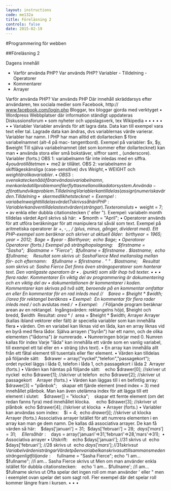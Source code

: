 ```yaml
---
layout: instructions
code: me132a
title: Föreläsning 2
controls: false
date: 2015-02-19
---
```



#Programmering för webben 

##Föreläsning 2 

Dagens innehåll 

- Varför använda PHP? Var används PHP? Variabler - Tilldelning - Operatorer 
- Kommentarer 
- Arrayer 

Varför använda PHP? Var används PHP 
Där innehåll skräddarsys efter användaren, tex sociala medier som Facebook, http:// www.facebook.com/login.php 
Bloggar, tex bloggar gjorda med verktyget 
• Wordpress 
Webbplatser där information ständigt uppdateras Diskussionsforum 
• som nyheter och uppslagsverk, tex Wikipedia 
• 
• • • • • 
• 
Variabler 
Variabler används för att lagra data. 
Data kan till exempel vara text eller tal. 
Lagrade data kan ändras, dvs variablernas värde varierar. 
Variabler har namn. 
I PHP har man alltid ett dollartecken $ före variabelnamnet (alt-4 på mac- tangentbord). 
Exempel på variabler: $x, $y, $weight 
Till själva variabelnamnet (det som kommer efter dollartecknet) kan man 
• använda stora eller små bokstäver, siffror samt _ (underscore). 
Variabler (forts.) 
OBS 1: variabelnamn får inte inledas med en siffra. $4you är otillåtet men 
• $me2 är tillåtet. 
OBS 2: variabelnamn är skiftlägeskänsliga (case-sensitive) dvs $Weight, 
• $WEIGHT och $weight är olika variabler. 
• 
OBS 3: svenska tecken åäö får användas i variabelnamn, men kan leda till problem om filer flyttas mellan olika datorsystem. Använd a-z för att undvika problem. 
Tilldelning 
Variabler kan tilldelas (assign) numeriska värden. Tilldelning 
• sker med likhetstecknet = 
Exempel: variabeln weight tilldelas värdet 7 skrivs så här i PHP:  Variabler kan även tilldelas textvärden (strängar). Texter omsluts 
• $weight = 7; 
• av enkla eller dubbla citationstecken (' eller "). 
Exempel: variabeln month tilldelas värdet April skrivs så här:  
• $month = "April"; 
• 
Operatorer används för att utföra beräkningar för att manipulera tal såväl som text. Exempel på aritmetiska operatorer är +, -, *, / (plus, minus, gånger, dividerat med). 
Ett PHP-exempel som beräknar och skriver ut aktuell ålder:  $birthyear = 1965;  $year = 2012;  $age = $year - $birthyear;  
echo $age; 
• 
Operatorer 
Operatorer (forts.) 
Exempel på strängihopslagning:    
$firstname = "Sasha";  $lastname = "Fierce";  $fullname = $firstname . $lastname;  echo $fullname;    Resultat som skrivs ut: SashaFierce 
Med mellanslag mellan för- och efternamn:    
$fullname = $firstname . " " . $lastname;    
Resultat som skrivs ut: Sasha Fierce 
Det finns även strängoperatorer som hanterar text. Den vanligaste operatorn är 
• . (punkt) som slår ihop två texter. 
• 
• 
• flera rader. 
Kommentarer 
En viktig del av programmering är dokumentering och en viktig del av 
• dokumentationen är kommentarer i koden. 
Kommentarer kan skrivas på två sätt, beroende på en kommentar omfattar en eller 
En kommentar för en rad inleds med //    
$area = $height * $width; //area för rektangel beräknas 
• Exempel:  
En kommentar för flera rader inleds med /* och avslutas med */  
• Exempel:  
  /* Följande program beräknar arean av en rektangel.  Ingångsvärden: rektangelns höjd, $height och bredd, $width  Resultat: $area */  $area = $height * $width; 
Arrayer 
Arrayer (kallas ibland vektorer eller fält) är speciella variabler som kan innehålla flera 
• värden. Om en variabel kan liknas vid en låda, kan en array liknas vid en byrå med flera lådor. 
Själva arrayen ("byrån") har ett namn, och de olika elementen ("lådorna") är numrerade. 
• Numreringen börjar med 0. Numren kallas för index 
Varje "låda" kan innehålla ett värde som en vanlig variabel, till exempel ett tal eller en 
• sträng (dvs text). 
• 
En array kan innehålla allt från ett fåtal element till tusentals eller fler element. 
• 
Värden kan tilldelas på följande sätt:    
$drawer = array("nyckel","telefon","passagekort");    
ordet nyckel läggs i låda 0, telefon i låda 1, och passagekort i låda 2  
Arrayer (forts.) 
• 
Värden kan hämtas på följande sätt:    
echo $drawer[0]; //skriver ut nyckel  echo $drawer[1]; //skriver ut telefon  echo $drawer[2]; //skriver ut passagekort    
Arrayer (forts.) 
• 
Värden kan läggas till i en befintlig array:    
$drawer[3] = "plånbok";    
skapar ett fjärde element (med index = 3) med innehållet plånbok. 
Man kan även utelämna index för att lägga till ett element i slutet:    
$drawer[] = "klocka";    
skapar ett femte element (om det redan fanns fyra) med innehållet klocka.     
echo $drawer[3]; //skriver ut plånbok  echo $drawer[4]; //skriver ut klocka  
• 
Arrayer (forts.) 
• 
Variabler kan användas som index:    
$i = 4;  echo $drawer[$i]; //skriver ut klocka  
Arrayer (forts.) 
Associativa arrayer 
Istället för att numrera elementen i en array kan man ge dem namn. De kallas då associativa arrayer. De kan få värden så här:    $days['januari'] = 31;  
$days['februari'] = 28;  $days['mars'] = 31;    Eller så här:  
  $days = array('januari'=>31,'februari'=>28,'mars'=>31);  
• 
Associativa arrayer 
• 
Utskrift:    
echo $days['januari']; //31 skrivs ut  echo $days['februari']; //28 skrivs ut  echo $days['mars']; //31 skrivs ut    
Variabelvärden i strängar 
Värdet på en variabel kan skrivas ut tillsammans med en sträng enligt följande:    $fullname = "Sasha Fierce"; 
echo "I am... $fullname"; //I am... Sasha Fierce skrivs ut 
Men om man använder enkla istället för dubbla citationstecken:    
echo 'I am... $fullname'; //I am... $fullname skrivs ut 
Ofta spelar det ingen roll om man använder ' eller " men i exemplet ovan spelar det som sagt roll. Fler exempel där det spelar roll kommer längre fram i kursen. 
• 
• 
• 

